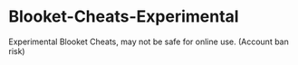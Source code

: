 # Blooket-Cheats-Experimental
Experimental Blooket Cheats, may not be safe for online use. (Account ban risk)
